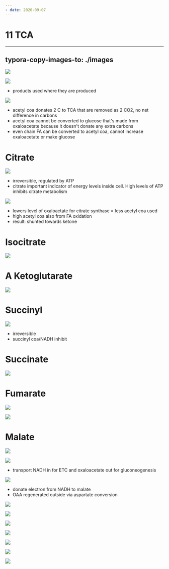 ```yaml
---
- date: 2020-09-07
---
```


# 11 TCA
---

## typora-copy-images-to: ./images

![](https://photos.thisispiggy.com/file/wikiFiles/D9E8AE9D-3204-4CA5-AC09-080BB4F04AC3.jpg)

![](https://photos.thisispiggy.com/file/wikiFiles/B65FE2AB-DF16-4C36-9EFF-FDF0AD18E069.jpg)

- products used where they are produced

![](https://photos.thisispiggy.com/file/wikiFiles/19F6E0E9-C078-48FF-ABEA-B1A63D41FFF1.jpg)

- acetyl coa donates 2 C to TCA that are removed as 2 CO2, no net difference in carbons
- acetyl coa cannot be converted to glucose that's made from oxaloacetate because it doesn't donate any extra carbons
- even chain FA can be converted to acetyl coa, cannot increase oxaloacetate or make glucose

# Citrate

![](https://photos.thisispiggy.com/file/wikiFiles/6B362BF9-9C84-41BB-9990-80F465D942D0.jpg)

- irreversible, regulated by ATP
- citrate important indicator of energy levels inside cell. High levels of ATP inhibits citrate metabolism

![](https://photos.thisispiggy.com/file/wikiFiles/E440A483-D26E-48D8-BD11-E962E21E3706.jpg)

- lowers level of oxaloactate for citrate synthase = less acetyl coa used
- high acetyl coa also from FA oxidation
- result: shunted towards ketone

# Isocitrate

![](https://photos.thisispiggy.com/file/wikiFiles/A92C4486-A68E-433E-B610-EDEFB4B8C9F5.jpg)

# A Ketoglutarate

![](https://photos.thisispiggy.com/file/wikiFiles/86E50DE1-B710-4E07-B4B0-2558DFCF09ED.jpg)

# Succinyl

![](https://photos.thisispiggy.com/file/wikiFiles/1DE5FB75-1348-49FF-AF40-1F4EE01111A0.jpg)

- irreversible
- succinyl coa/NADH inhibit

# Succinate

![](https://photos.thisispiggy.com/file/wikiFiles/B01546A2-2E85-4D36-9B29-E32FCEED62FC.jpg)

# Fumarate

![](https://photos.thisispiggy.com/file/wikiFiles/70145D75-3B78-495C-A6BD-5F9BEF59AFEE.jpg)

![](https://photos.thisispiggy.com/file/wikiFiles/CACBFD65-107F-4E04-8B64-1CD7DD17C47D.jpg)

# Malate

![](https://photos.thisispiggy.com/file/wikiFiles/1261827B-DAAF-447C-9E4F-E9AC84240B8E.jpg)

![](https://photos.thisispiggy.com/file/wikiFiles/83812596-71EC-40DA-B610-EEE4A4CA05E8.jpg)

- transport NADH in for ETC and oxaloacetate out for gluconeogenesis

![](https://photos.thisispiggy.com/file/wikiFiles/E08229BD-1198-40C6-B6C1-C9EED3601C6D.jpg)

- donate electron from NADH to malate
- OAA regenerated outside via aspartate conversion

![](https://photos.thisispiggy.com/file/wikiFiles/E6DEFF86-01BA-4FF1-8EBE-B65670B9634E.jpg)

![](https://photos.thisispiggy.com/file/wikiFiles/6F80AB0F-913C-447A-ABEB-ED5679D32C91.jpg)

![](https://photos.thisispiggy.com/file/wikiFiles/257F73E2-5A44-412F-B5A1-FB4C0A10887B.jpg)

![](https://photos.thisispiggy.com/file/wikiFiles/4B37EEF3-F5DA-40ED-9CD9-C0495564B074.jpg)

![](https://photos.thisispiggy.com/file/wikiFiles/52CC9C8C-AB90-466E-9559-2E6E5D704C46.jpg)

![](https://photos.thisispiggy.com/file/wikiFiles/384C9430-D397-431B-A75D-0AB086C273E5.jpg)

![](https://photos.thisispiggy.com/file/wikiFiles/233FE4B1-FFFC-400D-A33F-5CF6D9F9C2CC.jpg)
